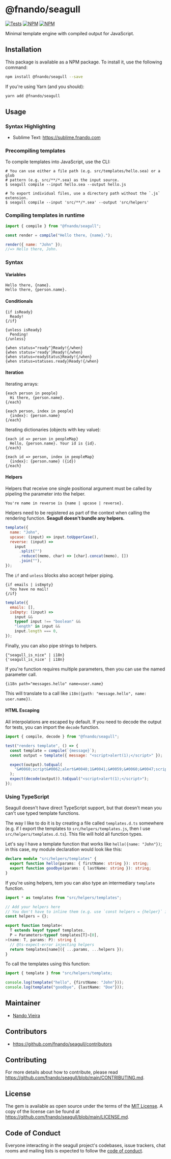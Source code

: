 # @fnando/seagull

[![Tests](https://github.com/fnando/seagull/workflows/node-tests/badge.svg)](https://github.com/fnando/seagull)
[![NPM](https://img.shields.io/npm/v/@fnando/seagull.svg)](https://npmjs.org/package/@fnando/seagull)
[![NPM](https://img.shields.io/npm/dt/@fnando/seagull.svg)](https://npmjs.org/package/@fnando/seagull)

Minimal template engine with compiled output for JavaScript.

## Installation

This package is available as a NPM package. To install it, use the following
command:

```bash
npm install @fnando/seagull --save
```

If you're using Yarn (and you should):

```bash
yarn add @fnando/seagull
```

## Usage

### Syntax Highlighting

- Sublime Text: <https://sublime.fnando.com>

### Precompiling templates

To compile templates into JavaScript, use the CLI:

```console
# You can use either a file path (e.g. src/templates/hello.sea) or a glob
# pattern (e.g. src/**/*.sea) as the input source.
$ seagull compile --input hello.sea --output hello.js

# To export individual files, use a directory path without the `.js` extension.
$ seagull compile --input 'src/**/*.sea' --output 'src/helpers'
```

### Compiling templates in runtime

```js
import { compile } from "@fnando/seagull";

const render = compile("Hello there, {name}.");

render({ name: "John" });
//=> Hello there, John.
```

### Syntax

#### Variables

```seagull
Hello there, {name}.
Hello there, {person.name}.
```

#### Conditionals

```seagull
{if isReady}
  Ready!
{/if}

{unless isReady}
  Pending!
{/unless}

{when status="ready"}Ready!{/when}
{when status='ready'}Ready!{/when}
{when status=readyStatus}Ready!{/when}
{when status=statuses.ready}Ready!{/when}
```

#### Iteration

Iterating arrays:

```seagull
{each person in people}
  Hi there, {person.name}.
{/each}

{each person, index in people}
  {index}: {person.name}
{/each}
```

Iterating dictionaries (objects with key value):

```seagull
{each id => person in peopleMap}
  Hello, {person.name}. Your id is {id}.
{/each}

{each id => person, index in peopleMap}
  {index}: {person.name} ({id})
{/each}
```

#### Helpers

Helpers that receive one single positional argument must be called by pipeling
the parameter into the helper.

```seagull
You're name in reverse is {name | upcase | reverse}.
```

Helpers need to be registered as part of the context when calling the rendering
function. **Seagull doesn't bundle any helpers.**

```js
template({
  name: "John",
  upcase: (input) => input.toUpperCase(),
  reverse: (input) =>
    input
      .split("")
      .reduce((memo, char) => [char].concat(memo), [])
      .join(""),
});
```

The `if` and `unless` blocks also accept helper piping.

```seagull
{if emails | isEmpty}
  You have no mail!
{/if}
```

```js
template({
  emails: [],
  isEmpty: (input) =>
    input &&
    typeof input !== "boolean" &&
    "length" in input &&
    input.length === 0,
});
```

Finally, you can also pipe strings to helpers.

```seagull
{"seagull_is_nice" | i18n}
{'seagull_is_nice' | i18n}
```

If you're function requires multiple parameters, then you can use the named
parameter call.

```seagull
{i18n path="messages.hello" name=user.name}
```

This will translate to a call like
`i18n({path: "message.hello", name: user.name})`.

#### HTML Escaping

All interpolations are escaped by default. If you need to decode the output for
tests, you can import the `decode` function.

```js
import { compile, decode } from "@fnando/seagull";

test("renders template", () => {
  const template = compile(`{message}`);
  const output = template({ message: "<script>alert(1);</script>" });

  expect(output).toEqual(
    "&#0060;script&#0062;alert&#0040;1&#0041;&#0059;&#0060;&#0047;script&#0062;",
  );
  expect(decode(output)).toEqual("<script>alert(1);</script>");
});
```

### Using TypeScript

Seagull doesn't have direct TypeScript support, but that doesn't mean you can't
use typed template functions.

The way I like to do it is by creating a file called `templates.d.ts` somewhere
(e.g. if I export the templates to `src/helpers/templates.js`, then I use
`src/helpers/templates.d.ts`). This file will hold all function types.

Let's say I have a template function that works like `hello({name: "John"})`; in
this case, my module declaration would look like this:

```typescript
declare module "src/helpers/templates" {
  export function hello(params: { firstName: string }): string;
  export function goodbye(params: { lastName: string }): string;
}
```

If you're using helpers, tem you can also type an intermediary `template`
function.

```typescript
import * as templates from "src/helpers/templates";

// Add your helpers here
// You don't have to inline them (e.g. use `const helpers = {helper}` instead).
const helpers = {};

export function template<
  T extends keyof typeof templates,
  P = Parameters<typeof templates[T]>[0],
>(name: T, params: P): string {
  // @ts-expect-error injecting helpers
  return templates[name]({ ...params, ...helpers });
}
```

To call the templates using this function:

```typescript
import { template } from "src/helpers/template;

console.log(template("hello", {firstName: "John"}));
console.log(template("goodbye", {lastName: "Doe"}));
```

## Maintainer

- [Nando Vieira](https://github.com/fnando)

## Contributors

- <https://github.com/fnando/seagull/contributors>

## Contributing

For more details about how to contribute, please read
<https://github.com/fnando/seagull/blob/main/CONTRIBUTING.md>.

## License

The gem is available as open source under the terms of the
[MIT License](https://opensource.org/licenses/MIT). A copy of the license can be
found at <https://github.com/fnando/seagull/blob/main/LICENSE.md>.

## Code of Conduct

Everyone interacting in the seagull project's codebases, issue trackers, chat
rooms and mailing lists is expected to follow the
[code of conduct](https://github.com/fnando/seagull/blob/main/CODE_OF_CONDUCT.md).
